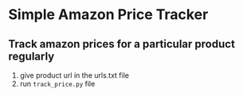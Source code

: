 # Simple Amazon Price Tracker

## Track amazon prices for a particular product regularly
1. give product url in the urls.txt file
2. run `track_price.py` file